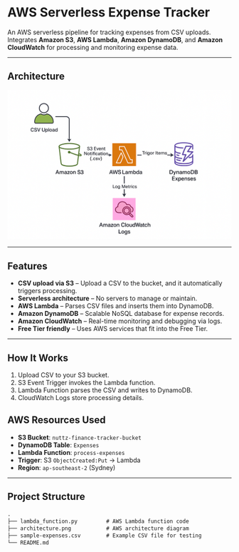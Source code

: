 # AWS Serverless Expense Tracker

An AWS serverless pipeline for tracking expenses from CSV uploads. Integrates **Amazon S3**, **AWS Lambda**, **Amazon DynamoDB**, and **Amazon CloudWatch** for processing and monitoring expense data.

---
## Architecture
![AWS Architecture Diagram](architecture.png)

---

## Features
- **CSV upload via S3** – Upload a CSV to the bucket, and it automatically triggers processing.
- **Serverless architecture** – No servers to manage or maintain.
- **AWS Lambda** – Parses CSV files and inserts them into DynamoDB.
- **Amazon DynamoDB** – Scalable NoSQL database for expense records.
- **Amazon CloudWatch** – Real-time monitoring and debugging via logs.
- **Free Tier friendly** – Uses AWS services that fit into the Free Tier.

---

## How It Works
1. Upload CSV to your S3 bucket.
2. S3 Event Trigger invokes the Lambda function.
3. Lambda Function parses the CSV and writes to DynamoDB.
4. CloudWatch Logs store processing details.

## AWS Resources Used
- **S3 Bucket**: `nuttz-finance-tracker-bucket`  
- **DynamoDB Table**: `Expenses`  
- **Lambda Function**: `process-expenses`  
- **Trigger**: S3 `ObjectCreated:Put` → Lambda  
- **Region**: `ap-southeast-2` (Sydney)

---

## Project Structure
```text
.
├── lambda_function.py         # AWS Lambda function code
├── architecture.png           # AWS architecture diagram
├── sample-expenses.csv        # Example CSV file for testing
└── README.md
